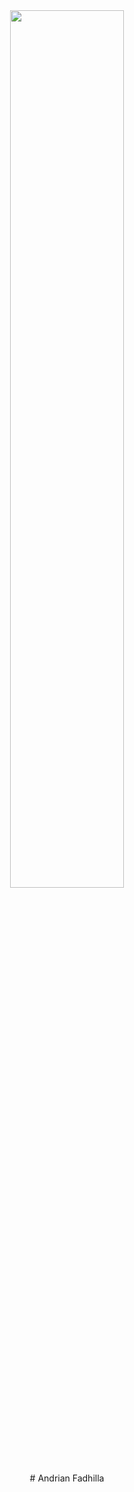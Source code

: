 <div align="center">
<img width="60%" src="https://github.com/demartini/demartini/blob/master/code.gif"/>
</div>

<div align="center">
# Andrian Fadhilla

</div>

